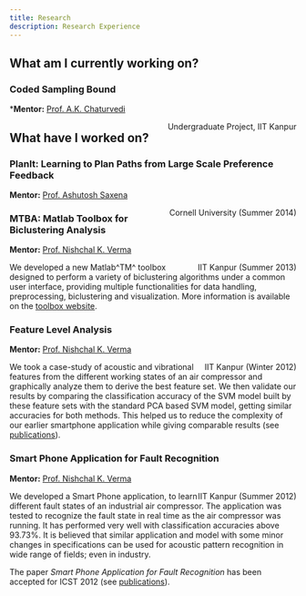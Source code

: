 ```yaml
---
title: Research
description: Research Experience
---
```


## What am I currently working on?

### Coded Sampling Bound
***Mentor:** [Prof. A.K. Chaturvedi](http://home.iitk.ac.in/~akc/)
<div style="float:right">Undergraduate Project, IIT Kanpur</div>

## What have I worked on?

### PlanIt: Learning to Plan Paths from Large Scale Preference Feedback
**Mentor:** [Prof. Ashutosh Saxena](http://www.cs.cornell.edu/~asaxena/)
<div style="float:right">Cornell University (Summer 2014)</div>

### MTBA: Matlab Toolbox for Biclustering Analysis
**Mentor:** [Prof. Nishchal K. Verma](http://home.iitk.ac.in/~nishchal/)
<div style="float:right">IIT Kanpur (Summer 2013)</div>

We developed a new Matlab^TM^ toolbox designed to perform a variety of biclustering algorithms under a common user interface, providing multiple functionalities for data handling, preprocessing, biclustering and visualization. More information is available on the [toolbox website](http://iitk.ac.in/iil/mtba/). 

### Feature Level Analysis
**Mentor:** [Prof. Nishchal K. Verma](http://home.iitk.ac.in/~nishchal/)
<div style="float:right">IIT Kanpur (Winter 2012)</div>

We took a case-study of acoustic and vibrational features from the different working states of an air compressor and graphically analyze them to derive the best feature set. We then validate our results by comparing the classification accuracy of the SVM model built by these feature sets with the standard PCA based SVM model, getting similar accuracies for both methods. This helped us to reduce the complexity of our earlier smartphone application while giving comparable results (see [publications](/publications)).

### Smart Phone Application for Fault Recognition

**Mentor:** [Prof. Nishchal K. Verma](http://home.iitk.ac.in/~nishchal/)
<div style="float:right">IIT Kanpur (Summer 2012)</div>

We developed a Smart Phone application, to learn different fault states
of an industrial air compressor. The application was tested to recognize
the fault state in real time as the air compressor was running. It has
performed very well with classification accuracies above 93.73%. It is
believed that similar application and model with some minor changes in
specifications can be used for acoustic pattern recognition in wide
range of fields; even in industry.

The paper *Smart Phone Application for Fault Recognition* has been
accepted for ICST 2012 (see [publications](/publications)).

